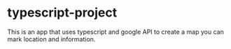 # typescript-project

This is an app that uses typescript and google API to create a map you can mark location and information.
